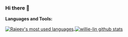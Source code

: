 ### Hi there 👋

<!--
**willie-lin/willie-lin** is a ✨ _special_ ✨ repository because its `README.md` (this file) appears on your GitHub profile.

Here are some ideas to get you started:

- 🔭 I’m currently working on ...
- 🌱 I’m currently learning ...
- 👯 I’m looking to collaborate on ...
- 🤔 I’m looking for help with ...
- 💬 Ask me about ...
- 📫 How to reach me: ...
- 😄 Pronouns: ...
- ⚡ Fun fact: ...
-->

**Languages and Tools:**  

<a href="https://github.com/callicoder">
  <img align="center" src="https://github-readme-stats.vercel.app/api/top-langs/?username=callicoder&theme=light&count_private=true&layout=compact" alt="Rajeev's most used languages" />
</a>
<a href="https://github.com/callicoder">
 <img align="center" src="https://github-readme-stats.vercel.app/api?username=willie-lin&show_icons=true&theme=light&line_height=27&include_all_commits=true&count_private=true&hide=issues,prs,contribs" alt="willie-lin github stats"/>
</a>
